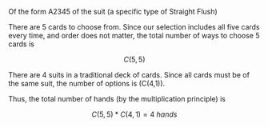 Of the form A2345 of the suit (a specific type of Straight Flush)
            
There are 5 cards to choose from. Since our selection includes all five cards every time, and order does not matter, the total number of ways to choose 5 cards is 

$$ C(5,5) $$




There are 4 suits in a traditional deck of cards. Since all cards must be of the same suit, the number of options is \(C(4,1)\).
            
Thus, the total number of hands (by the multiplication principle) is 
            
   $$ C(5,5) * C(4,1) = 4 \: hands $$
